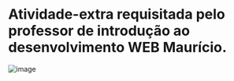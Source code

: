 # Atividade-extra requisitada pelo professor de introdução ao desenvolvimento WEB Maurício.

![image](https://github.com/DEVLevid/Atividade-extra/assets/120687641/9e8b6b63-72f5-4b6c-b3cc-ca1b343370dc)

